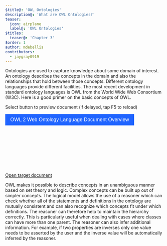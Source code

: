```yaml
---
$title@: 'OWL Ontologies'
description@: 'What are OWL Ontologies?'
teaser:
  icon: airplane
  label@: 'OWL Ontologies'
$titles:
  teaser@: 'Chapter 3'
$order: 1
author: mdebellis
contributors:
  - jaygray0919
---
```


Ontologies are used to capture knowledge about some domain of interest.
An ontology describes the concepts in the domain and also the relationships that hold between those concepts.
Different ontology languages provide different facilities.
The most recent development in standard ontology languages is OWL from the World Wide Web Consortium (W3C).
Here is a good primer on the basic concepts of OWL.

<div class="wrapper">
  <p>Select button to preview document (if delayed, tap F5 to reload)</p>
  <button style="background-color: #1f64ff; border: 0; color: #fff; padding: 9px 16px; text-align: center; text-decoration: none; display: inline-block; font-size: 16px; cursor:pointer;" type="button" on="tap:AMP.setState({ myIframeUrl: 'https://docs.google.com/gview?url=https%3A%2F%2Fwww.w3.org%2F2012%2Fpdf%2FREC-owl2-overview-20121211.pdf&embedded=true' })" [hidden]="myIframeUrl">
  OWL 2 Web Ontology Language Document Overview
  </button>
  <amp-iframe sandbox="allow-scripts allow-same-origin" src="https://google.com/" width="900" height="300" layout="responsive" [src]="myIframeUrl" [hidden]="!myIframeUrl" hidden>
    <amp-img placeholder layout="fill" src="https://ontomatica.io/static/image/oscars_placeholder_1.png"></amp-img>
  </amp-iframe>
  <div class="ap-o-sampler-link">
    <a href="https://www.w3.org/2012/pdf/REC-owl2-overview-20121211.pdf" target="_blank" class="-n">
    <div class="ap-a-ico -i"><svg><use xmlns:xlink="http://www.w3.org/1999/xlink" xlink:href="#internal"></use></svg></div>
    <span class="-r">Open target document</span>
    </a>
  </div>
</div>


OWL makes it possible to describe concepts in an unambiguous manner based on set theory and logic.
Complex concepts can be built up out of simpler concepts.
The logical model allows the use of a reasoner which can check whether all of the statements and definitions in the ontology are mutually consistent and can also recognize which concepts fit under which definitions.
The reasoner can therefore help to maintain the hierarchy correctly.
This is particularly useful when dealing with cases where classes can have more than one parent.
The reasoner can also infer additional information.
For example, if two properties are inverses only one value needs to be asserted by the user and the inverse value will be automatically inferred by the reasoner.

